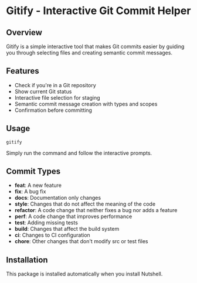 # Gitify - Interactive Git Commit Helper

## Overview
Gitify is a simple interactive tool that makes Git commits easier by guiding you through selecting files and creating semantic commit messages.

## Features
- Check if you're in a Git repository
- Show current Git status
- Interactive file selection for staging
- Semantic commit message creation with types and scopes
- Confirmation before committing

## Usage
```
gitify
```

Simply run the command and follow the interactive prompts.

## Commit Types
- **feat**: A new feature
- **fix**: A bug fix
- **docs**: Documentation only changes
- **style**: Changes that do not affect the meaning of the code
- **refactor**: A code change that neither fixes a bug nor adds a feature
- **perf**: A code change that improves performance
- **test**: Adding missing tests
- **build**: Changes that affect the build system
- **ci**: Changes to CI configuration
- **chore**: Other changes that don't modify src or test files

## Installation
This package is installed automatically when you install Nutshell.
```
```
